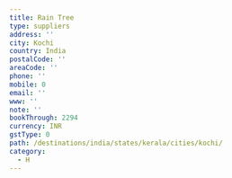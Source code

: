 ```yaml
---
title: Rain Tree
type: suppliers
address: ''
city: Kochi
country: India
postalCode: ''
areaCode: ''
phone: ''
mobile: 0
email: ''
www: ''
note: ''
bookThrough: 2294
currency: INR
gstType: 0
path: /destinations/india/states/kerala/cities/kochi/
category:
  - H
---
```


